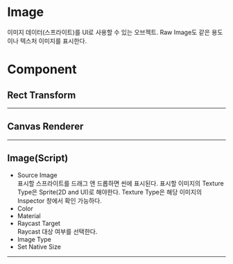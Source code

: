 # Image
이미지 데이터(스프라이트)를 UI로 사용할 수 있는 오브젝트. Raw Image도 같은 용도이나 텍스처 이미지를 표시한다.
# Component
## Rect Transform
- - -
## Canvas Renderer
- - -
## Image(Script)
- Source Image  
표시할 스프라이트를 드래그 앤 드롭하면 씬에 표시된다. 표시할 이미지의 Texture Type은 Sprite(2D and UI)로 해야한다. Texture Type은 해당 이미지의 Inspector 창에서 확인 가능하다.
- Color
- Material
- Raycast Target  
Raycast 대상 여부를 선택한다.
- Image Type
- Set Native Size
- - -